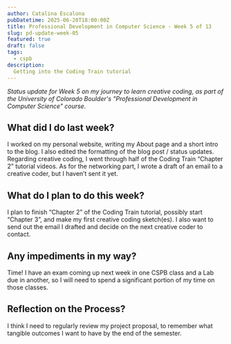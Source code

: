 ```yaml
---
author: Catalina Escalona
pubDatetime: 2025-06-20T18:00:00Z
title: Professional Development in Computer Science - Week 5 of 13
slug: pd-update-week-05
featured: true
draft: false
tags:
  - cspb
description:
  Getting into the Coding Train tutorial
---
```


<i>Status update for Week 5 on my journey to learn creative coding, as part of the University of Colorado Boulder's "Professional Development in Computer Science" course.</i>

## What did I do last week?

I worked on my personal website, writing my About page and a short intro to the blog. I also edited the formatting of the blog post / status updates. Regarding creative coding, I went through half of the Coding Train “Chapter 2” tutorial videos. As for the networking part, I wrote a draft of an email to a creative coder, but I haven’t sent it yet. 

## What do I plan to do this week?

I plan to finish “Chapter 2” of the Coding Train tutorial, possibly start “Chapter 3”, and make my first creative coding sketch(es). I also want to send out the email I drafted and decide on the next creative coder to contact.

## Any impediments in my way?

Time! I have an exam coming up next week in one CSPB class and a Lab due in another, so I will need to spend a significant portion of my time on those classes.

## Reflection on the Process?

I think I need to regularly review my project proposal, to remember what tangible outcomes I want to have by the end of the semester.